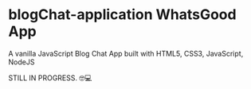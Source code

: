 # blogChat-application WhatsGood App
A vanilla JavaScript Blog Chat App built with HTML5, CSS3, JavaScript, NodeJS 

STILL IN PROGRESS. 🤓💻
